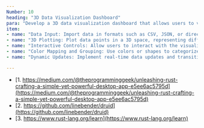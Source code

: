 ```yaml
---
Number: 10
heading: "3D Data Visualization Dashboard"
para: "Develop a 3D data visualization dashboard that allows users to visualize complex data in 3D space (e.g., financial, scientific, or geographic data). The application should include:"
item: 
- name: "Data Input: Import data in formats such as CSV, JSON, or directly from an API."
- name: "3D Plotting: Plot data points in a 3D space, representing different dimensions of the data (e.g., x, y, and z axes)."
- name: "Interactive Controls: Allow users to interact with the visualization by rotating, zooming, and panning to explore the data."
- name: "Color Mapping and Grouping: Use colors or shapes to categorize and distinguish different data groups or ranges."
- name: "Dynamic Updates: Implement real-time data updates and transitions, with the ability to visualize changes over time."

---
```


- [1. https://medium.com/@theprogramminggeek/unleashing-rust-crafting-a-simple-yet-powerful-desktop-app-e5ee6ac5795d](https://medium.com/@theprogramminggeek/unleashing-rust-crafting-a-simple-yet-powerful-desktop-app-e5ee6ac5795d)
- [2. https://github.com/linebender/druid](https://github.com/linebender/druid)
- [3. https://www.rust-lang.org/learn](https://www.rust-lang.org/learn)
